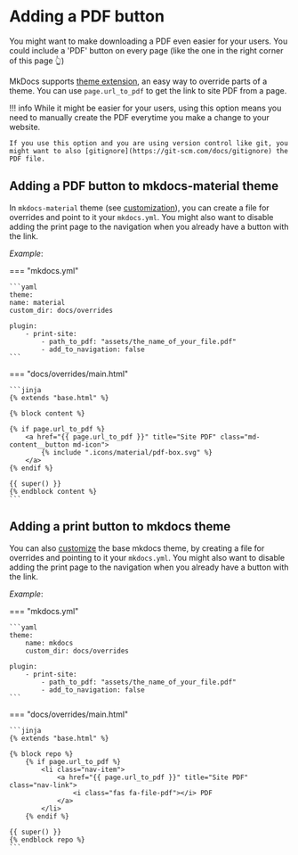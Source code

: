 # Adding a PDF button

You might want to make downloading a PDF even easier for your users. You could include a 'PDF' button on every page (like the one in the right corner of this page 👆)

MkDocs supports [theme extension](https://www.mkdocs.org/user-guide/styling-your-docs/#using-the-theme-custom_dir), an easy way to override parts of a theme.
You can use `page.url_to_pdf` to get the link to site PDF from a page.

!!! info
    While it might be easier for your users, using this option means you need to manually create the PDF everytime you make a change to your website.

    If you use this option and you are using version control like git, you might want to also [gitignore](https://git-scm.com/docs/gitignore) the PDF file.

## Adding a PDF button to mkdocs-material theme

In `mkdocs-material` theme (see [customization](https://squidfunk.github.io/mkdocs-material/customization/#overriding-template-blocks)), you can create a file for overrides and point to it your `mkdocs.yml`. You might also want to disable adding the print page to the navigation when you already have a button with the link.

_Example_:

=== "mkdocs.yml"

    ```yaml
    theme:
    name: material
    custom_dir: docs/overrides

    plugin:
        - print-site:
            - path_to_pdf: "assets/the_name_of_your_file.pdf"
            - add_to_navigation: false
    ```

=== "docs/overrides/main.html"

    ```jinja
    {% extends "base.html" %}

    {% block content %}

    {% if page.url_to_pdf %}
        <a href="{{ page.url_to_pdf }}" title="Site PDF" class="md-content__button md-icon">
            {% include ".icons/material/pdf-box.svg" %}
        </a>
    {% endif %}

    {{ super() }}
    {% endblock content %}
    ```


## Adding a print button to mkdocs theme

You can also [customize](https://www.mkdocs.org/user-guide/custom-themes/#creating-a-custom-theme) the base mkdocs theme, by creating a file for overrides and pointing to it your `mkdocs.yml`. You might also want to disable adding the print page to the navigation when you already have a button with the link.

_Example_:

=== "mkdocs.yml"

    ```yaml
    theme:
        name: mkdocs
        custom_dir: docs/overrides

    plugin:
        - print-site:
            - path_to_pdf: "assets/the_name_of_your_file.pdf"
            - add_to_navigation: false
    ```

=== "docs/overrides/main.html"

    ```jinja
    {% extends "base.html" %}

    {% block repo %}
        {% if page.url_to_pdf %}
            <li class="nav-item">
                <a href="{{ page.url_to_pdf }}" title="Site PDF" class="nav-link">
                    <i class="fas fa-file-pdf"></i> PDF
                </a>
            </li>
        {% endif %}

    {{ super() }}
    {% endblock repo %}
    ```
